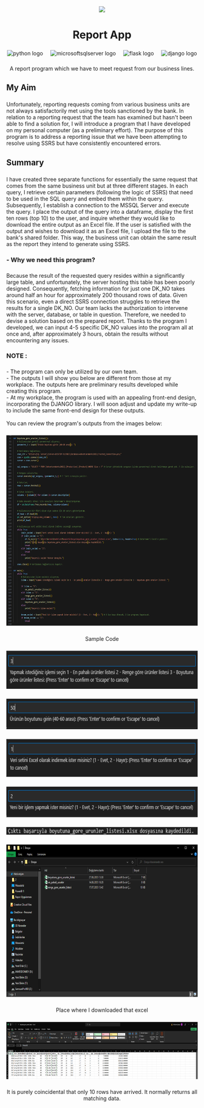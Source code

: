 <div align="center">
  <img height="300" src="https://media1.giphy.com/media/qgQUggAC3Pfv687qPC/giphy.gif?cid=ecf05e477nfy3cs4ufmdpspwzxlk03sqdm6wwxagyef5dfz7&ep=v1_gifs_related&rid=giphy.gif&ct=g"  />
</div>

###

<h1 align="center">Report App</h1>

###

<div align="center">
  <img src="https://cdn.jsdelivr.net/gh/devicons/devicon/icons/python/python-original.svg" height="40" alt="python logo"  />
  <img width="12" />
  <img src="https://cdn.jsdelivr.net/gh/devicons/devicon/icons/microsoftsqlserver/microsoftsqlserver-plain.svg" height="40" alt="microsoftsqlserver logo"  />
  <img width="12" />
  <img src="https://cdn.jsdelivr.net/gh/devicons/devicon/icons/flask/flask-original.svg" height="40" alt="flask logo"  />
  <img width="12" />
  <img src="https://cdn.jsdelivr.net/gh/devicons/devicon/icons/django/django-plain.svg" height="40" alt="django logo"  />
</div>

###

<p align="center">A report program which we have to meet request from our business lines.</p>

###

<h2 align="left">My Aim</h2>

###

<p align="left">Unfortunately, reporting requests coming from various business units are not always satisfactorily met using the tools sanctioned by the bank. In relation to a reporting request that the team has examined but hasn't been able to find a solution for, I will introduce a program that I have developed on my personal computer (as a preliminary effort). The purpose of this program is to address a reporting issue that we have been attempting to resolve using SSRS but have consistently encountered errors.</p>

###

<h2 align="left">Summary</h2>

###

<p align="left">I have created three separate functions for essentially the same request that comes from the same business unit but at three different stages. In each query, I retrieve certain parameters (following the logic of SSRS) that need to be used in the SQL query and embed them within the query. Subsequently, I establish a connection to the MSSQL Server and execute the query. I place the output of the query into a dataframe, display the first ten rows (top 10) to the user, and inquire whether they would like to download the entire output as an Excel file. If the user is satisfied with the output and wishes to download it as an Excel file, I upload the file to the bank's shared folder. This way, the business unit can obtain the same result as the report they intend to generate using SSRS.</p>

###

<h3 align="left">- Why we need this program?</h3>

###

<p align="left">Because the result of the requested query resides within a significantly large table, and unfortunately, the server hosting this table has been poorly designed. Consequently, fetching information for just one DK_NO takes around half an hour for approximately 200 thousand rows of data. Given this scenario, even a direct SSRS connection struggles to retrieve the results for a single DK_NO. Our team lacks the authorization to intervene with the server, database, or table in question. Therefore, we needed to devise a solution based on the prepared report. Thanks to the program I developed, we can input 4-5 specific DK_NO values into the program all at once and, after approximately 3 hours, obtain the results without encountering any issues.</p>

###

<h3 align="left">NOTE :</h3>

###

<p align="left">- The program can only be utilized by our own team.<br>- The outputs I will show you below are different from those at my workplace. The outputs here are preliminary results developed while creating this program.<br>- At my workplace, the program is used with an appealing front-end design, incorporating the DJANGO library. I will soon adjust and update my write-up to include the same front-end design for these outputs.<br><br>You can review the program's outputs from the images below:</p>

###

<div align="center">
  <img height="500" src="https://github.com/krmsmsk/Resimler/blob/main/Rapor%20Uygulamas%C4%B1/%C3%B6rneklem.png?raw=true"  />
</div>

###

<p align="center">Sample Code</p>

###

<div align="center">
  <img height="100" src="https://github.com/krmsmsk/Resimler/blob/main/Rapor%20Uygulamas%C4%B1/1.png?raw=true"  />
</div>

###

<div align="center">
  <img height="80" src="https://github.com/krmsmsk/Resimler/blob/main/Rapor%20Uygulamas%C4%B1/2.png?raw=true"  />
</div>

###

<div align="center">
  <img height="99" src="https://github.com/krmsmsk/Resimler/blob/main/Rapor%20Uygulamas%C4%B1/3.png?raw=true"  />
</div>

###

<div align="center">
  <img height="80" src="https://github.com/krmsmsk/Resimler/blob/main/Rapor%20Uygulamas%C4%B1/4.png?raw=true"  />
</div>

###

<div align="center">
  <img height="20" src="https://github.com/krmsmsk/Resimler/blob/main/Rapor%20Uygulamas%C4%B1/%C3%A7%C4%B1kt%C4%B1.png?raw=true"  />
</div>

###

<div align="center">
  <img height="400" src="https://github.com/krmsmsk/Resimler/blob/main/Rapor%20Uygulamas%C4%B1/%C3%A7%C4%B1kt%C4%B1%201.png?raw=true"  />
</div>

###

<p align="center">Place where I downloaded that excel</p>

###

<div align="center">
  <img height="150" src="https://github.com/krmsmsk/Resimler/blob/main/Rapor%20Uygulamas%C4%B1/%C3%A7%C4%B1kt%C4%B1%202.png?raw=true"  />
</div>

###

<p align="center">It is purely coincidental that only 10 rows have arrived. It normally returns all matching data.</p>

###
